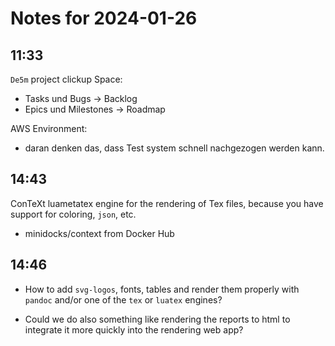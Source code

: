 # Notes for 2024-01-26

## 11:33

`De5m` project clickup Space:

- Tasks und Bugs -> Backlog
- Epics und Milestones -> Roadmap

AWS Environment:

  - daran denken das, dass Test system schnell nachgezogen werden kann.


## 14:43

ConTeXt luametatex engine for the rendering of Tex files, because you
have support for coloring, `json`, etc.

- minidocks/context from Docker Hub

## 14:46

- How to add `svg-logos`, fonts, tables and render them properly with
`pandoc` and/or one of the `tex` or `luatex` engines?

- Could we do also something like rendering the reports to html to
integrate it more quickly into the rendering web app?
